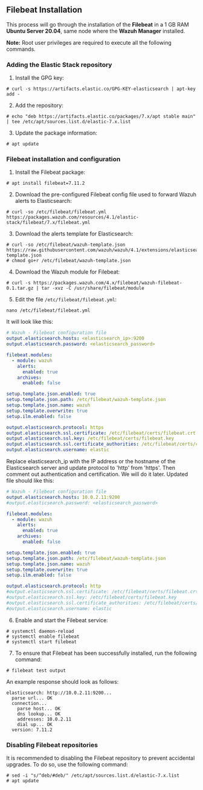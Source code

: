 ## Filebeat Installation
This process will go through the installation of the **Filebeat** in a 1 GB RAM **Ubuntu Server 20.04**, same node where the **Wazuh Manager** installed.

**Note:** Root user privileges are required to execute all the following commands.

### Adding the Elastic Stack repository
1. Install the GPG key:
```shell
# curl -s https://artifacts.elastic.co/GPG-KEY-elasticsearch | apt-key add -
```
2. Add the repository:
```shell
# echo "deb https://artifacts.elastic.co/packages/7.x/apt stable main" | tee /etc/apt/sources.list.d/elastic-7.x.list
```
3. Update the package information:
```shell
# apt update
```
### Filebeat installation and configuration
1. Install the Filebeat package:
```shell
# apt install filebeat=7.11.2
```
2. Download the pre-configured Filebeat config file used to forward Wazuh alerts to Elasticsearch:
```shell
# curl -so /etc/filebeat/filebeat.yml https://packages.wazuh.com/resources/4.1/elastic-stack/filebeat/7.x/filebeat.yml
```
3. Download the alerts template for Elasticsearch:
```shell
# curl -so /etc/filebeat/wazuh-template.json https://raw.githubusercontent.com/wazuh/wazuh/4.1/extensions/elasticsearch/7.x/wazuh-template.json
# chmod go+r /etc/filebeat/wazuh-template.json
```
4. Download the Wazuh module for Filebeat:
```shell
# curl -s https://packages.wazuh.com/4.x/filebeat/wazuh-filebeat-0.1.tar.gz | tar -xvz -C /usr/share/filebeat/module
```
5. Edit the file `/etc/filebeat/filebeat.yml`:
```shell
nano /etc/filebeat/filebeat.yml
```
It will look like this:
```yml
# Wazuh - Filebeat configuration file
output.elasticsearch.hosts: <elasticsearch_ip>:9200
output.elasticsearch.password: <elasticsearch_password>

filebeat.modules:
  - module: wazuh
    alerts:
      enabled: true
    archives:
      enabled: false

setup.template.json.enabled: true
setup.template.json.path: /etc/filebeat/wazuh-template.json
setup.template.json.name: wazuh
setup.template.overwrite: true
setup.ilm.enabled: false

output.elasticsearch.protocol: https
output.elasticsearch.ssl.certificate: /etc/filebeat/certs/filebeat.crt
output.elasticsearch.ssl.key: /etc/filebeat/certs/filebeat.key
output.elasticsearch.ssl.certificate_authorities: /etc/filebeat/certs/ca/ca.crt
output.elasticsearch.username: elastic
```
Replace elasticsearch_ip with the IP address or the hostname of the Elasticsearch server and update protocol to 'http' from 'https'. Then comment out authentication and certification. We will do it later. Updated file should like this:
```yml
# Wazuh - Filebeat configuration file
output.elasticsearch.hosts: 10.0.2.11:9200
#output.elasticsearch.password: <elasticsearch_password>

filebeat.modules:
  - module: wazuh
    alerts:
      enabled: true
    archives:
      enabled: false

setup.template.json.enabled: true
setup.template.json.path: /etc/filebeat/wazuh-template.json
setup.template.json.name: wazuh
setup.template.overwrite: true
setup.ilm.enabled: false

output.elasticsearch.protocol: http
#output.elasticsearch.ssl.certificate: /etc/filebeat/certs/filebeat.crt
#output.elasticsearch.ssl.key: /etc/filebeat/certs/filebeat.key
#output.elasticsearch.ssl.certificate_authorities: /etc/filebeat/certs/ca/ca.crt
#output.elasticsearch.username: elastic
```
6. Enable and start the Filebeat service:
```shell
# systemctl daemon-reload
# systemctl enable filebeat
# systemctl start filebeat
```
7. To ensure that Filebeat has been successfully installed, run the following command:
```shell
# filebeat test output
```
An example response should look as follows:
```
elasticsearch: http://10.0.2.11:9200...
  parse url... OK
  connection...
    parse host... OK
    dns lookup... OK
    addresses: 10.0.2.11
    dial up... OK
  version: 7.11.2
```
### Disabling Filebeat repositories
It is recommended to disabling the Filebeat repository to prevent accidental upgrades. To do so, use the following command:
```shell
# sed -i "s/^deb/#deb/" /etc/apt/sources.list.d/elastic-7.x.list
# apt update
```
